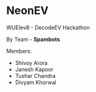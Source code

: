 # NeonEV
WUElev8 - DecodeEV Hackathon 

By Team - **Spambots**

Members:
* Shivoy Arora
* Janesh Kapoor
* Tushar Chandra
* Divyam Khorwal
